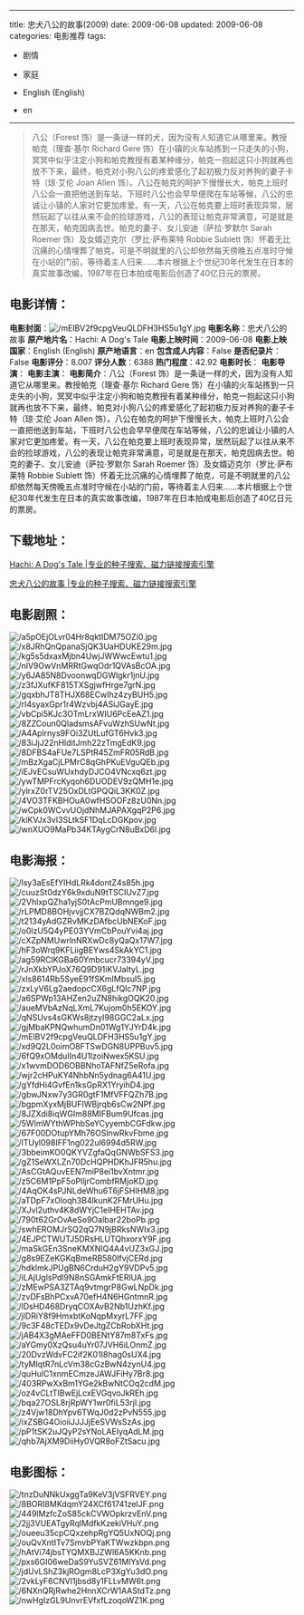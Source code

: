 
---
title: 忠犬八公的故事(2009)
date: 2009-06-08
updated: 2009-06-08
categories: 电影推荐
tags:
- 剧情
- 家庭

- English (English)
- en
---


> 八公（Forest 饰）是一条谜一样的犬，因为没有人知道它从哪里来。教授帕克（理查·基尔 Richard Gere 饰）在小镇的火车站拣到一只走失的小狗，冥冥中似乎注定小狗和帕克教授有着某种缘分，帕克一抱起这只小狗就再也放不下来，最终，帕克对小狗八公的疼爱感化了起初极力反对养狗的妻子卡特（琼·艾伦 Joan Allen 饰）。八公在帕克的呵护下慢慢长大，帕克上班时八公会一直把他送到车站，下班时八公也会早早便爬在车站等候，八公的忠诚让小镇的人家对它更加疼爱。有一天，八公在帕克要上班时表现异常，居然玩起了以往从来不会的捡球游戏，八公的表现让帕克非常满意，可是就是在那天，帕克因病去世。帕克的妻子、女儿安迪（萨拉·罗默尔 Sarah Roemer 饰）及女婿迈克尔（罗比·萨布莱特 Robbie Sublett 饰）怀着无比沉痛的心情埋葬了帕克，可是不明就里的八公却依然每天傍晚五点准时守候在小站的门前，等待着主人归来……本片根据上个世纪30年代发生在日本的真实故事改编，1987年在日本拍成电影后创造了40亿日元的票房。

## **电影详情**：

**电影封面**：<img src="https://image.tmdb.org/t/p/w200/mElBV2f9cpgVeuQLDFH3HS5u1gY.jpg" alt="/mElBV2f9cpgVeuQLDFH3HS5u1gY.jpg" title="/mElBV2f9cpgVeuQLDFH3HS5u1gY.jpg">
**电影名称**：忠犬八公的故事
**原产地片名**：Hachi: A Dog's Tale
**电影上映时间**：2009-06-08
**电影上映国家**：English (English)
**原产地语言**：en
**包含成人内容**：False
**是否纪录片**：False
**电影评分**：8.007
**评分人数**：6388
**热门程度**：42.92
**电影时长**：
**电影导演**：
**电影主演**：
**电影简介**：八公（Forest 饰）是一条谜一样的犬，因为没有人知道它从哪里来。教授帕克（理查·基尔 Richard Gere 饰）在小镇的火车站拣到一只走失的小狗，冥冥中似乎注定小狗和帕克教授有着某种缘分，帕克一抱起这只小狗就再也放不下来，最终，帕克对小狗八公的疼爱感化了起初极力反对养狗的妻子卡特（琼·艾伦 Joan Allen 饰）。八公在帕克的呵护下慢慢长大，帕克上班时八公会一直把他送到车站，下班时八公也会早早便爬在车站等候，八公的忠诚让小镇的人家对它更加疼爱。有一天，八公在帕克要上班时表现异常，居然玩起了以往从来不会的捡球游戏，八公的表现让帕克非常满意，可是就是在那天，帕克因病去世。帕克的妻子、女儿安迪（萨拉·罗默尔 Sarah Roemer 饰）及女婿迈克尔（罗比·萨布莱特 Robbie Sublett 饰）怀着无比沉痛的心情埋葬了帕克，可是不明就里的八公却依然每天傍晚五点准时守候在小站的门前，等待着主人归来……本片根据上个世纪30年代发生在日本的真实故事改编，1987年在日本拍成电影后创造了40亿日元的票房。

## **下载地址**：
[Hachi: A Dog's Tale |专业的种子搜索、磁力链接搜索引擎](https://movie.amd794.com:2083/?search=Hachi%3A%20A%20Dog%27s%20Tale&ordering=&mode=match_phrase&page_size=10&page=1)

[忠犬八公的故事 |专业的种子搜索、磁力链接搜索引擎](https://movie.amd794.com:2083/?search=%E5%BF%A0%E7%8A%AC%E5%85%AB%E5%85%AC%E7%9A%84%E6%95%85%E4%BA%8B&ordering=&mode=match_phrase&page_size=10&page=1)
 

## **电影剧照**：
<img src="https://image.tmdb.org/t/p/original/a5pOEjOLvr04Hr8qktIDM75OZi0.jpg" alt="/a5pOEjOLvr04Hr8qktIDM75OZi0.jpg" title="/a5pOEjOLvr04Hr8qktIDM75OZi0.jpg"><img src="https://image.tmdb.org/t/p/original/x8JRhQnQpanaSjQK3UaHDUKE29m.jpg" alt="/x8JRhQnQpanaSjQK3UaHDUKE29m.jpg" title="/x8JRhQnQpanaSjQK3UaHDUKE29m.jpg"><img src="https://image.tmdb.org/t/p/original/kg5s5dxaxMjbn4UwjJWWwcEwtu1.jpg" alt="/kg5s5dxaxMjbn4UwjJWWwcEwtu1.jpg" title="/kg5s5dxaxMjbn4UwjJWWwcEwtu1.jpg"><img src="https://image.tmdb.org/t/p/original/nlV9OwVnMRRtGwqOdr1QVAsBcOA.jpg" alt="/nlV9OwVnMRRtGwqOdr1QVAsBcOA.jpg" title="/nlV9OwVnMRRtGwqOdr1QVAsBcOA.jpg"><img src="https://image.tmdb.org/t/p/original/y6JA85N8DvoonwqDGWlgkr1jnU.jpg" alt="/y6JA85N8DvoonwqDGWlgkr1jnU.jpg" title="/y6JA85N8DvoonwqDGWlgkr1jnU.jpg"><img src="https://image.tmdb.org/t/p/original/z3fJXufKF815TXSgjwfHrge7grN.jpg" alt="/z3fJXufKF815TXSgjwfHrge7grN.jpg" title="/z3fJXufKF815TXSgjwfHrge7grN.jpg"><img src="https://image.tmdb.org/t/p/original/gqxbhJT8THJX68ECwIhz4zyBUH5.jpg" alt="/gqxbhJT8THJX68ECwIhz4zyBUH5.jpg" title="/gqxbhJT8THJX68ECwIhz4zyBUH5.jpg"><img src="https://image.tmdb.org/t/p/original/rI4syaxGpr1r4Wzvbj4ASiJGayE.jpg" alt="/rI4syaxGpr1r4Wzvbj4ASiJGayE.jpg" title="/rI4syaxGpr1r4Wzvbj4ASiJGayE.jpg"><img src="https://image.tmdb.org/t/p/original/vbCpi5KJc3OTmLrxWIU6PcEeAZ1.jpg" alt="/vbCpi5KJc3OTmLrxWIU6PcEeAZ1.jpg" title="/vbCpi5KJc3OTmLrxWIU6PcEeAZ1.jpg"><img src="https://image.tmdb.org/t/p/original/8ZZCoun0QladsmsAFvuWzhSUwNt.jpg" alt="/8ZZCoun0QladsmsAFvuWzhSUwNt.jpg" title="/8ZZCoun0QladsmsAFvuWzhSUwNt.jpg"><img src="https://image.tmdb.org/t/p/original/A4Aplrnys9FOi3ZUtLufGT6Hvk3.jpg" alt="/A4Aplrnys9FOi3ZUtLufGT6Hvk3.jpg" title="/A4Aplrnys9FOi3ZUtLufGT6Hvk3.jpg"><img src="https://image.tmdb.org/t/p/original/83iJjJ22nHlditJmh22zTmgEdK9.jpg" alt="/83iJjJ22nHlditJmh22zTmgEdK9.jpg" title="/83iJjJ22nHlditJmh22zTmgEdK9.jpg"><img src="https://image.tmdb.org/t/p/original/8DFBS4aFUe7LSPtR45ZmFR05RdB.jpg" alt="/8DFBS4aFUe7LSPtR45ZmFR05RdB.jpg" title="/8DFBS4aFUe7LSPtR45ZmFR05RdB.jpg"><img src="https://image.tmdb.org/t/p/original/mBzXgaCjLPMrC8qGhPKuEVguQEb.jpg" alt="/mBzXgaCjLPMrC8qGhPKuEVguQEb.jpg" title="/mBzXgaCjLPMrC8qGhPKuEVguQEb.jpg"><img src="https://image.tmdb.org/t/p/original/iEJvECsuWUxhdyDJCO4VNcxq6zt.jpg" alt="/iEJvECsuWUxhdyDJCO4VNcxq6zt.jpg" title="/iEJvECsuWUxhdyDJCO4VNcxq6zt.jpg"><img src="https://image.tmdb.org/t/p/original/ywTMPFrcKyqoh6DUODEV9zQMH1e.jpg" alt="/ywTMPFrcKyqoh6DUODEV9zQMH1e.jpg" title="/ywTMPFrcKyqoh6DUODEV9zQMH1e.jpg"><img src="https://image.tmdb.org/t/p/original/ylrxZ0rTV25OxDLtGPQQiL3KK0Z.jpg" alt="/ylrxZ0rTV25OxDLtGPQQiL3KK0Z.jpg" title="/ylrxZ0rTV25OxDLtGPQQiL3KK0Z.jpg"><img src="https://image.tmdb.org/t/p/original/4VO3TFKBHOuA0wfHSOOFz8zU0Nn.jpg" alt="/4VO3TFKBHOuA0wfHSOOFz8zU0Nn.jpg" title="/4VO3TFKBHOuA0wfHSOOFz8zU0Nn.jpg"><img src="https://image.tmdb.org/t/p/original/wCpk0WCvvUOjdNhMJAPAXgqP2P6.jpg" alt="/wCpk0WCvvUOjdNhMJAPAXgqP2P6.jpg" title="/wCpk0WCvvUOjdNhMJAPAXgqP2P6.jpg"><img src="https://image.tmdb.org/t/p/original/kiKVJx3vI3SLtkSF1DqLcDGKpov.jpg" alt="/kiKVJx3vI3SLtkSF1DqLcDGKpov.jpg" title="/kiKVJx3vI3SLtkSF1DqLcDGKpov.jpg"><img src="https://image.tmdb.org/t/p/original/wnXUO9MaPb34KTAygCrN8uBxD6l.jpg" alt="/wnXUO9MaPb34KTAygCrN8uBxD6l.jpg" title="/wnXUO9MaPb34KTAygCrN8uBxD6l.jpg">

## **电影海报**：
<img src="https://image.tmdb.org/t/p/original/lsy3aEsEfYIHdLRk4dontZ4s85h.jpg" alt="/lsy3aEsEfYIHdLRk4dontZ4s85h.jpg" title="/lsy3aEsEfYIHdLRk4dontZ4s85h.jpg"><img src="https://image.tmdb.org/t/p/original/cuuzSt0dzY6k9xduN9tTSCIUvZ7.jpg" alt="/cuuzSt0dzY6k9xduN9tTSCIUvZ7.jpg" title="/cuuzSt0dzY6k9xduN9tTSCIUvZ7.jpg"><img src="https://image.tmdb.org/t/p/original/2VhlxpQZha1yjS0tAcPmUBmnge9.jpg" alt="/2VhlxpQZha1yjS0tAcPmUBmnge9.jpg" title="/2VhlxpQZha1yjS0tAcPmUBmnge9.jpg"><img src="https://image.tmdb.org/t/p/original/rLPMD8BOHjvvjjCX7BZQdqNWBm2.jpg" alt="/rLPMD8BOHjvvjjCX7BZQdqNWBm2.jpg" title="/rLPMD8BOHjvvjjCX7BZQdqNWBm2.jpg"><img src="https://image.tmdb.org/t/p/original/t2134yAdGZRvMKzDAfbcUbNEKoF.jpg" alt="/t2134yAdGZRvMKzDAfbcUbNEKoF.jpg" title="/t2134yAdGZRvMKzDAfbcUbNEKoF.jpg"><img src="https://image.tmdb.org/t/p/original/o0lzU5Q4yPE03YVmCbPouYvi4aj.jpg" alt="/o0lzU5Q4yPE03YVmCbPouYvi4aj.jpg" title="/o0lzU5Q4yPE03YVmCbPouYvi4aj.jpg"><img src="https://image.tmdb.org/t/p/original/cXZpNMUwrlnNRXwDc8yQaQx17W7.jpg" alt="/cXZpNMUwrlnNRXwDc8yQaQx17W7.jpg" title="/cXZpNMUwrlnNRXwDc8yQaQx17W7.jpg"><img src="https://image.tmdb.org/t/p/original/hF3oWrq9KFLiigBEYws4SkAkYC1.jpg" alt="/hF3oWrq9KFLiigBEYws4SkAkYC1.jpg" title="/hF3oWrq9KFLiigBEYws4SkAkYC1.jpg"><img src="https://image.tmdb.org/t/p/original/ag59RClKGBa60Ymbcucr73394yV.jpg" alt="/ag59RClKGBa60Ymbcucr73394yV.jpg" title="/ag59RClKGBa60Ymbcucr73394yV.jpg"><img src="https://image.tmdb.org/t/p/original/rJnXkbYPJoX76Q9D91iKVJaItyL.jpg" alt="/rJnXkbYPJoX76Q9D91iKVJaItyL.jpg" title="/rJnXkbYPJoX76Q9D91iKVJaItyL.jpg"><img src="https://image.tmdb.org/t/p/original/xls8614Rb5SyeE91fSKmIMbsuI5.jpg" alt="/xls8614Rb5SyeE91fSKmIMbsuI5.jpg" title="/xls8614Rb5SyeE91fSKmIMbsuI5.jpg"><img src="https://image.tmdb.org/t/p/original/zxLyV6Lg2aedopcCX6gLfQlc7NP.jpg" alt="/zxLyV6Lg2aedopcCX6gLfQlc7NP.jpg" title="/zxLyV6Lg2aedopcCX6gLfQlc7NP.jpg"><img src="https://image.tmdb.org/t/p/original/a6SPWp13AHZen2uZN8hikgOQK20.jpg" alt="/a6SPWp13AHZen2uZN8hikgOQK20.jpg" title="/a6SPWp13AHZen2uZN8hikgOQK20.jpg"><img src="https://image.tmdb.org/t/p/original/aueMVbAzNqLXmL7Kujom0h5EKOY.jpg" alt="/aueMVbAzNqLXmL7Kujom0h5EKOY.jpg" title="/aueMVbAzNqLXmL7Kujom0h5EKOY.jpg"><img src="https://image.tmdb.org/t/p/original/qNSUvs4sGKWs8jtzyI98GGC2aLx.jpg" alt="/qNSUvs4sGKWs8jtzyI98GGC2aLx.jpg" title="/qNSUvs4sGKWs8jtzyI98GGC2aLx.jpg"><img src="https://image.tmdb.org/t/p/original/gjMbaKPNQwhumDn01Wg1YJYrD4k.jpg" alt="/gjMbaKPNQwhumDn01Wg1YJYrD4k.jpg" title="/gjMbaKPNQwhumDn01Wg1YJYrD4k.jpg"><img src="https://image.tmdb.org/t/p/original/mElBV2f9cpgVeuQLDFH3HS5u1gY.jpg" alt="/mElBV2f9cpgVeuQLDFH3HS5u1gY.jpg" title="/mElBV2f9cpgVeuQLDFH3HS5u1gY.jpg"><img src="https://image.tmdb.org/t/p/original/xd9Q2L0oimO8FTSwDGN8UPPBuv5.jpg" alt="/xd9Q2L0oimO8FTSwDGN8UPPBuv5.jpg" title="/xd9Q2L0oimO8FTSwDGN8UPPBuv5.jpg"><img src="https://image.tmdb.org/t/p/original/6fQ9xOMduIIn4U1lzoiNwex5KSU.jpg" alt="/6fQ9xOMduIIn4U1lzoiNwex5KSU.jpg" title="/6fQ9xOMduIIn4U1lzoiNwex5KSU.jpg"><img src="https://image.tmdb.org/t/p/original/x1wvmDOD6OBBNhoTAFNfZ5eRofa.jpg" alt="/x1wvmDOD6OBBNhoTAFNfZ5eRofa.jpg" title="/x1wvmDOD6OBBNhoTAFNfZ5eRofa.jpg"><img src="https://image.tmdb.org/t/p/original/wjr2cHPuKY4NhbNn5ydnag6A41U.jpg" alt="/wjr2cHPuKY4NhbNn5ydnag6A41U.jpg" title="/wjr2cHPuKY4NhbNn5ydnag6A41U.jpg"><img src="https://image.tmdb.org/t/p/original/gYfdHi4GvfEn1ksGpRX1YryihD4.jpg" alt="/gYfdHi4GvfEn1ksGpRX1YryihD4.jpg" title="/gYfdHi4GvfEn1ksGpRX1YryihD4.jpg"><img src="https://image.tmdb.org/t/p/original/gbwJNxw7y3GR0gtF1MfVFFQZh7B.jpg" alt="/gbwJNxw7y3GR0gtF1MfVFFQZh7B.jpg" title="/gbwJNxw7y3GR0gtF1MfVFFQZh7B.jpg"><img src="https://image.tmdb.org/t/p/original/bgpmXyxMjBUFIWBjrqb6sCw2NPf.jpg" alt="/bgpmXyxMjBUFIWBjrqb6sCw2NPf.jpg" title="/bgpmXyxMjBUFIWBjrqb6sCw2NPf.jpg"><img src="https://image.tmdb.org/t/p/original/8JZXdi8iqWGIm88MIFBum9Ufcas.jpg" alt="/8JZXdi8iqWGIm88MIFBum9Ufcas.jpg" title="/8JZXdi8iqWGIm88MIFBum9Ufcas.jpg"><img src="https://image.tmdb.org/t/p/original/5WImWYthWPhbSeYCyyembCGFdkw.jpg" alt="/5WImWYthWPhbSeYCyyembCGFdkw.jpg" title="/5WImWYthWPhbSeYCyyembCGFdkw.jpg"><img src="https://image.tmdb.org/t/p/original/67F00DOtupYMh76OSlnwRkvFbme.jpg" alt="/67F00DOtupYMh76OSlnwRkvFbme.jpg" title="/67F00DOtupYMh76OSlnwRkvFbme.jpg"><img src="https://image.tmdb.org/t/p/original/lTUyl098IFF1ng022ul6994d5RW.jpg" alt="/lTUyl098IFF1ng022ul6994d5RW.jpg" title="/lTUyl098IFF1ng022ul6994d5RW.jpg"><img src="https://image.tmdb.org/t/p/original/3bbeimKO0QKYVZgfaQqGNWbSFS3.jpg" alt="/3bbeimKO0QKYVZgfaQqGNWbSFS3.jpg" title="/3bbeimKO0QKYVZgfaQqGNWbSFS3.jpg"><img src="https://image.tmdb.org/t/p/original/gZ1SeWXLZn70DcHQPHDKhJFR5hu.jpg" alt="/gZ1SeWXLZn70DcHQPHDKhJFR5hu.jpg" title="/gZ1SeWXLZn70DcHQPHDKhJFR5hu.jpg"><img src="https://image.tmdb.org/t/p/original/AsCGtAQuvEEN7miP8ei1bvXntmr.jpg" alt="/AsCGtAQuvEEN7miP8ei1bvXntmr.jpg" title="/AsCGtAQuvEEN7miP8ei1bvXntmr.jpg"><img src="https://image.tmdb.org/t/p/original/z5C6M1PpF5oPlljrCombfRMjoKD.jpg" alt="/z5C6M1PpF5oPlljrCombfRMjoKD.jpg" title="/z5C6M1PpF5oPlljrCombfRMjoKD.jpg"><img src="https://image.tmdb.org/t/p/original/4AqOK4sPJNLdeWhu6T6jFSHlHM8.jpg" alt="/4AqOK4sPJNLdeWhu6T6jFSHlHM8.jpg" title="/4AqOK4sPJNLdeWhu6T6jFSHlHM8.jpg"><img src="https://image.tmdb.org/t/p/original/aTDpF7xOloqh3B4lkunK2FMrUHu.jpg" alt="/aTDpF7xOloqh3B4lkunK2FMrUHu.jpg" title="/aTDpF7xOloqh3B4lkunK2FMrUHu.jpg"><img src="https://image.tmdb.org/t/p/original/XJvl2uthv4K8dWYjC1eIHEHTAv.jpg" alt="/XJvl2uthv4K8dWYjC1eIHEHTAv.jpg" title="/XJvl2uthv4K8dWYjC1eIHEHTAv.jpg"><img src="https://image.tmdb.org/t/p/original/790t62GrOvAeSo9Oalbar22boPb.jpg" alt="/790t62GrOvAeSo9Oalbar22boPb.jpg" title="/790t62GrOvAeSo9Oalbar22boPb.jpg"><img src="https://image.tmdb.org/t/p/original/swhEROMJrSQ2qQ7N9jBRksNWIx3.jpg" alt="/swhEROMJrSQ2qQ7N9jBRksNWIx3.jpg" title="/swhEROMJrSQ2qQ7N9jBRksNWIx3.jpg"><img src="https://image.tmdb.org/t/p/original/4EJPCTWUTJ5DRsHLUTQhxorxY9F.jpg" alt="/4EJPCTWUTJ5DRsHLUTQhxorxY9F.jpg" title="/4EJPCTWUTJ5DRsHLUTQhxorxY9F.jpg"><img src="https://image.tmdb.org/t/p/original/maSkGEn3SneKMXNIQ4A4vUZ3xGJ.jpg" alt="/maSkGEn3SneKMXNIQ4A4vUZ3xGJ.jpg" title="/maSkGEn3SneKMXNIQ4A4vUZ3xGJ.jpg"><img src="https://image.tmdb.org/t/p/original/g8s9EZeKGKqBmeRB580lfvjCERd.jpg" alt="/g8s9EZeKGKqBmeRB580lfvjCERd.jpg" title="/g8s9EZeKGKqBmeRB580lfvjCERd.jpg"><img src="https://image.tmdb.org/t/p/original/hdklmkJPUgBN6CrduH2gY9VDPv5.jpg" alt="/hdklmkJPUgBN6CrduH2gY9VDPv5.jpg" title="/hdklmkJPUgBN6CrduH2gY9VDPv5.jpg"><img src="https://image.tmdb.org/t/p/original/iLAjUglsPdl9N8nSGAmkFtERlUA.jpg" alt="/iLAjUglsPdl9N8nSGAmkFtERlUA.jpg" title="/iLAjUglsPdl9N8nSGAmkFtERlUA.jpg"><img src="https://image.tmdb.org/t/p/original/zMEwPSA3ZTAq9vtmgrP8GwLNpDk.jpg" alt="/zMEwPSA3ZTAq9vtmgrP8GwLNpDk.jpg" title="/zMEwPSA3ZTAq9vtmgrP8GwLNpDk.jpg"><img src="https://image.tmdb.org/t/p/original/zvDFsBhPCxvA70efH4N6HGntmnR.jpg" alt="/zvDFsBhPCxvA70efH4N6HGntmnR.jpg" title="/zvDFsBhPCxvA70efH4N6HGntmnR.jpg"><img src="https://image.tmdb.org/t/p/original/lDsHD468DryqCOXAvB2Nb1UzhKf.jpg" alt="/lDsHD468DryqCOXAvB2Nb1UzhKf.jpg" title="/lDsHD468DryqCOXAvB2Nb1UzhKf.jpg"><img src="https://image.tmdb.org/t/p/original/jlDRiY8f9HmxbtKoNqpMxyrL7FF.jpg" alt="/jlDRiY8f9HmxbtKoNqpMxyrL7FF.jpg" title="/jlDRiY8f9HmxbtKoNqpMxyrL7FF.jpg"><img src="https://image.tmdb.org/t/p/original/9c3F48cTEDx9vDeJtgZCbRobXHt.jpg" alt="/9c3F48cTEDx9vDeJtgZCbRobXHt.jpg" title="/9c3F48cTEDx9vDeJtgZCbRobXHt.jpg"><img src="https://image.tmdb.org/t/p/original/jAB4X3gMAeFFD0BENtY87m8TxFs.jpg" alt="/jAB4X3gMAeFFD0BENtY87m8TxFs.jpg" title="/jAB4X3gMAeFFD0BENtY87m8TxFs.jpg"><img src="https://image.tmdb.org/t/p/original/aYGmy0XzQsu4uYr07JVH6iLOnmZ.jpg" alt="/aYGmy0XzQsu4uYr07JVH6iLOnmZ.jpg" title="/aYGmy0XzQsu4uYr07JVH6iLOnmZ.jpg"><img src="https://image.tmdb.org/t/p/original/20DvzWdvFC2if2K01I8hag0sUX4.jpg" alt="/20DvzWdvFC2if2K01I8hag0sUX4.jpg" title="/20DvzWdvFC2if2K01I8hag0sUX4.jpg"><img src="https://image.tmdb.org/t/p/original/tyMlqtR7nLcVm38cGzBwN4zynU4.jpg" alt="/tyMlqtR7nLcVm38cGzBwN4zynU4.jpg" title="/tyMlqtR7nLcVm38cGzBwN4zynU4.jpg"><img src="https://image.tmdb.org/t/p/original/quHulC1xnmECmzeJAWJFiHy7Br8.jpg" alt="/quHulC1xnmECmzeJAWJFiHy7Br8.jpg" title="/quHulC1xnmECmzeJAWJFiHy7Br8.jpg"><img src="https://image.tmdb.org/t/p/original/403RPwXxBm1YGe2kBwNtCOq2cdM.jpg" alt="/403RPwXxBm1YGe2kBwNtCOq2cdM.jpg" title="/403RPwXxBm1YGe2kBwNtCOq2cdM.jpg"><img src="https://image.tmdb.org/t/p/original/oz4vCLtTIBwEjLcxEVGqvoJkREh.jpg" alt="/oz4vCLtTIBwEjLcxEVGqvoJkREh.jpg" title="/oz4vCLtTIBwEjLcxEVGqvoJkREh.jpg"><img src="https://image.tmdb.org/t/p/original/bqa27OSL8rjRpWY1wr0fiL53rjI.jpg" alt="/bqa27OSL8rjRpWY1wr0fiL53rjI.jpg" title="/bqa27OSL8rjRpWY1wr0fiL53rjI.jpg"><img src="https://image.tmdb.org/t/p/original/z4Vjw18DhYpv6TWqJ0d2zPvN555.jpg" alt="/z4Vjw18DhYpv6TWqJ0d2zPvN555.jpg" title="/z4Vjw18DhYpv6TWqJ0d2zPvN555.jpg"><img src="https://image.tmdb.org/t/p/original/ixZSBG4OioiiJJJJjEeSVWsSzAs.jpg" alt="/ixZSBG4OioiiJJJJjEeSVWsSzAs.jpg" title="/ixZSBG4OioiiJJJJjEeSVWsSzAs.jpg"><img src="https://image.tmdb.org/t/p/original/pP1tSK2uJQyP2sYNoLAEIyqAdLM.jpg" alt="/pP1tSK2uJQyP2sYNoLAEIyqAdLM.jpg" title="/pP1tSK2uJQyP2sYNoLAEIyqAdLM.jpg"><img src="https://image.tmdb.org/t/p/original/qhb7AjXM9DiiHy0VQR8oFZtSacu.jpg" alt="/qhb7AjXM9DiiHy0VQR8oFZtSacu.jpg" title="/qhb7AjXM9DiiHy0VQR8oFZtSacu.jpg">

## **电影图标**：
<img src="https://image.tmdb.org/t/p/original/tnzDuNNkUxggTa9KeV3jVSFRVEY.png" alt="/tnzDuNNkUxggTa9KeV3jVSFRVEY.png" title="/tnzDuNNkUxggTa9KeV3jVSFRVEY.png"><img src="https://image.tmdb.org/t/p/original/8BORI8MKdqmY24XCf61741zelJF.png" alt="/8BORI8MKdqmY24XCf61741zelJF.png" title="/8BORI8MKdqmY24XCf61741zelJF.png"><img src="https://image.tmdb.org/t/p/original/449lMzfcZoS85ckCVWOpkrzvEnV.png" alt="/449lMzfcZoS85ckCVWOpkrzvEnV.png" title="/449lMzfcZoS85ckCVWOpkrzvEnV.png"><img src="https://image.tmdb.org/t/p/original/2jj3VUEATgyRqlMdfkKzekiVHuY.png" alt="/2jj3VUEATgyRqlMdfkKzekiVHuY.png" title="/2jj3VUEATgyRqlMdfkKzekiVHuY.png"><img src="https://image.tmdb.org/t/p/original/oueeu35cpCQxzehpRgYQ5UxNOQj.png" alt="/oueeu35cpCQxzehpRgYQ5UxNOQj.png" title="/oueeu35cpCQxzehpRgYQ5UxNOQj.png"><img src="https://image.tmdb.org/t/p/original/ouQvXntITv7SmvbPYaKTWwzkbpn.png" alt="/ouQvXntITv7SmvbPYaKTWwzkbpn.png" title="/ouQvXntITv7SmvbPYaKTWwzkbpn.png"><img src="https://image.tmdb.org/t/p/original/hAtVi74jbsTYQMXBJZWl6A5KKnb.png" alt="/hAtVi74jbsTYQMXBJZWl6A5KKnb.png" title="/hAtVi74jbsTYQMXBJZWl6A5KKnb.png"><img src="https://image.tmdb.org/t/p/original/pxs6GI06weDaS9YuSVZ61MlYsVd.png" alt="/pxs6GI06weDaS9YuSVZ61MlYsVd.png" title="/pxs6GI06weDaS9YuSVZ61MlYsVd.png"><img src="https://image.tmdb.org/t/p/original/jdUvLShZ3kjROgm8LcP3XgYu3dO.png" alt="/jdUvLShZ3kjROgm8LcP3XgYu3dO.png" title="/jdUvLShZ3kjROgm8LcP3XgYu3dO.png"><img src="https://image.tmdb.org/t/p/original/2vkLyF6CNVl1jbsd8y1FLLvMW6t.png" alt="/2vkLyF6CNVl1jbsd8y1FLLvMW6t.png" title="/2vkLyF6CNVl1jbsd8y1FLLvMW6t.png"><img src="https://image.tmdb.org/t/p/original/6NXnQRjRwhe2HnnXCrW1AAStdTz.png" alt="/6NXnQRjRwhe2HnnXCrW1AAStdTz.png" title="/6NXnQRjRwhe2HnnXCrW1AAStdTz.png"><img src="https://image.tmdb.org/t/p/original/nwHgIzGL9UnvrEVfxfLzoqoWZ1K.png" alt="/nwHgIzGL9UnvrEVfxfLzoqoWZ1K.png" title="/nwHgIzGL9UnvrEVfxfLzoqoWZ1K.png">
